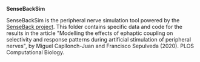 <b>SenseBackSim</b>

SenseBackSim is the peripheral nerve simulation tool powered by the <a href="https://www.imperial.ac.uk/next-generation-neural-interfaces/projects/senseback/"> SenseBack project</a>.
This folder contains specific data and code for the results in the article "Modelling the effects of ephaptic coupling on selectivity and response patterns during artificial stimulation of peripheral nerves", by Miguel Capllonch-Juan and Francisco Sepulveda (2020). PLOS Computational Biology.